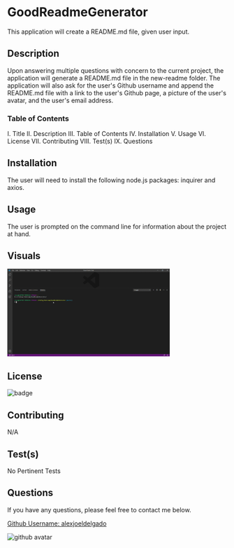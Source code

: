# GoodReadmeGenerator
This application will create a README.md file, given user input.
    
## Description
Upon answering multiple questions with concern to the current project, the application will generate a README.md file in the new-readme folder. The application will also ask for the user's Github username and append the README.md file with a link to the user's Github page, a picture of the user's avatar, and the user's email address.
    
### Table of Contents
I. Title
II. Description
III. Table of Contents
IV. Installation
V. Usage
VI. License
VII. Contributing
VIII. Test(s)
IX. Questions
    
## Installation
The user will need to install the following node.js packages: inquirer and axios.
    
## Usage
The user is prompted on the command line for information about the project at hand. 

## Visuals
<img src='./GoodReadmeGenerator.gif' height='200px' alt='demo gif'>

## License
<img src='https://img.shields.io/badge/License-MIT-black' alt='badge'>
    
## Contributing
N/A

## Test(s)
No Pertinent Tests

## Questions
If you have any questions, please feel free to contact me below.

<a href='https://github.com/alexjoeldelgado' target='_blank'>Github Username: alexjoeldelgado</a>

<img src='https://avatars2.githubusercontent.com/u/55860772?v=4' height='200px' alt='github avatar'>

